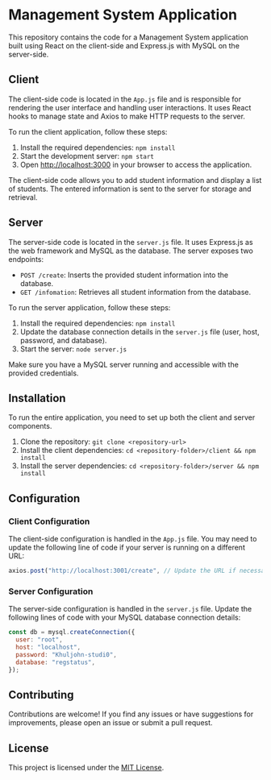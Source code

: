 
# Management System Application

This repository contains the code for a Management System application built using React on the client-side and Express.js with MySQL on the server-side.

## Client

The client-side code is located in the `App.js` file and is responsible for rendering the user interface and handling user interactions. It uses React hooks to manage state and Axios to make HTTP requests to the server.

To run the client application, follow these steps:

1. Install the required dependencies: `npm install`
2. Start the development server: `npm start`
3. Open [http://localhost:3000](http://localhost:3000) in your browser to access the application.

The client-side code allows you to add student information and display a list of students. The entered information is sent to the server for storage and retrieval.

## Server

The server-side code is located in the `server.js` file. It uses Express.js as the web framework and MySQL as the database. The server exposes two endpoints:

- `POST /create`: Inserts the provided student information into the database.
- `GET /infomation`: Retrieves all student information from the database.

To run the server application, follow these steps:

1. Install the required dependencies: `npm install`
2. Update the database connection details in the `server.js` file (user, host, password, and database).
3. Start the server: `node server.js`

Make sure you have a MySQL server running and accessible with the provided credentials.

## Installation

To run the entire application, you need to set up both the client and server components.

1. Clone the repository: `git clone <repository-url>`
2. Install the client dependencies: `cd <repository-folder>/client && npm install`
3. Install the server dependencies: `cd <repository-folder>/server && npm install`

## Configuration

### Client Configuration

The client-side configuration is handled in the `App.js` file. You may need to update the following line of code if your server is running on a different URL:

```javascript
axios.post("http://localhost:3001/create", // Update the URL if necessary
```

### Server Configuration

The server-side configuration is handled in the `server.js` file. Update the following lines of code with your MySQL database connection details:

```javascript
const db = mysql.createConnection({
  user: "root",
  host: "localhost",
  password: "Khuljohn-studi0",
  database: "regstatus",
});
```

## Contributing

Contributions are welcome! If you find any issues or have suggestions for improvements, please open an issue or submit a pull request.

## License

This project is licensed under the [MIT License](LICENSE).

